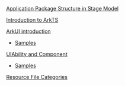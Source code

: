 [Application Package Structure in Stage Model](/application-development/app-pack-structure.md)

[Introduction to ArkTS](/application-development/introduction-to-arkts.md)  

[ArkUI introduction]()
- [Samples]()

[UIAbility and Component]()
- [Samples]()

[Resource File Categories]()
